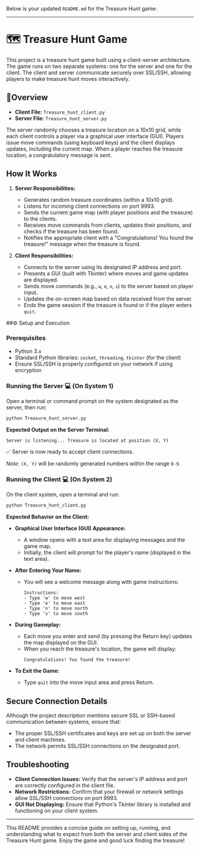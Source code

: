 Below is your updated `README.md` for the Treasure Hunt game:

---

# 🗺️ Treasure Hunt Game

This project is a treasure hunt game built using a client-server architecture. The game runs on two separate systems: one for the server and one for the client. The client and server communicate securely over SSL/SSH, allowing players to make treasure hunt moves interactively.

## 🧠Overview

- **Client File:** `Treasure_hunt_client.py`
- **Server File:** `Treasure_hunt_server.py`

The server randomly chooses a treasure location on a 10x10 grid, while each client controls a player via a graphical user interface (GUI). Players issue move commands (using keyboard keys) and the client displays updates, including the current map. When a player reaches the treasure location, a congratulatory message is sent.

## How It Works

1. **Server Responsibilities:**
   - Generates random treasure coordinates (within a 10x10 grid).
   - Listens for incoming client connections on port 9993.
   - Sends the current game map (with player positions and the treasure) to the clients.
   - Receives move commands from clients, updates their positions, and checks if the treasure has been found.
   - Notifies the appropriate client with a "Congratulations! You found the treasure!" message when the treasure is found.

2. **Client Responsibilities:**
   - Connects to the server using its designated IP address and port.
   - Presents a GUI (built with Tkinter) where moves and game updates are displayed.
   - Sends move commands (e.g., `w`, `e`, `n`, `s`) to the server based on player input.
   - Updates the on-screen map based on data received from the server.
   - Ends the game session if the treasure is found or if the player enters `quit`.

##⚙️ Setup and Execution

### Prerequisites

- Python 3.x
- Standard Python libraries: `socket`, `threading`, `tkinter` (for the client)
- Ensure SSL/SSH is properly configured on your network if using encryption

### Running the Server 💻 (On System 1)

Open a terminal or command prompt on the system designated as the server, then run:

```bash
python Treasure_hunt_server.py
```

**Expected Output on the Server Terminal:**

```
Server is listening... Treasure is located at position (X, Y)
```
✅ Server is now ready to accept client connections.

*Note:* `(X, Y)` will be randomly generated numbers within the range `0-9`.

### Running the Client 💻 (On System 2)

On the client system, open a terminal and run:

```bash
python Treasure_hunt_client.py
```

**Expected Behavior on the Client:**

- **Graphical User Interface (GUI) Appearance:**
  - A window opens with a text area for displaying messages and the game map.
  - Initially, the client will prompt for the player's name (displayed in the text area).

- **After Entering Your Name:**
  - You will see a welcome message along with game instructions:
    ```
    Instructions:
    - Type 'w' to move west
    - Type 'e' to move east
    - Type 'n' to move north
    - Type 's' to move south
    ```

- **During Gameplay:**
  - Each move you enter and send (by pressing the Return key) updates the map displayed on the GUI.
  - When you reach the treasure's location, the game will display:
    ```
    Congratulations! You found the treasure!
    ```

- **To Exit the Game:**
  - Type `quit` into the move input area and press Return.

## Secure Connection Details

Although the project description mentions secure SSL or SSH-based communication between systems, ensure that:

- The proper SSL/SSH certificates and keys are set up on both the server and client machines.
- The network permits SSL/SSH connections on the designated port.

## Troubleshooting

- **Client Connection Issues:** Verify that the server's IP address and port are correctly configured in the client file.
- **Network Restrictions:** Confirm that your firewall or network settings allow SSL/SSH connections on port 9993.
- **GUI Not Displaying:** Ensure that Python's Tkinter library is installed and functioning on your client system.

---

This README provides a concise guide on setting up, running, and understanding what to expect from both the server and client sides of the Treasure Hunt game. Enjoy the game and good luck finding the treasure!

